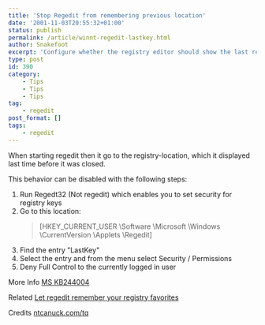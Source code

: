 ```yaml
---
title: 'Stop Regedit from remembering previous location'
date: '2001-11-03T20:55:32+01:00'
status: publish
permalink: /article/winnt-regedit-lastkey.html
author: Snakefoot
excerpt: 'Configure whether the registry editor should show the last registry location when started.'
type: post
id: 390
category:
    - Tips
    - Tips
    - Tips
tag:
    - regedit
post_format: []
tags:
    - regedit
---
```

When starting regedit then it go to the registry-location, which it displayed last time before it was closed.  
  
 This behavior can be disabled with the following steps:

1. Run Regedt32 (Not regedit) which enables you to set security for registry keys
2. Go to this location:
   > \[HKEY\_CURRENT\_USER \\Software \\Microsoft \\Windows \\CurrentVersion \\Applets \\Regedit\]
3. Find the entry "LastKey"
4. Select the entry and from the menu select Security / Permissions
5. Deny Full Control to the currently logged in user
 
 More Info [MS KB244004](http://support.microsoft.com/kb/244004 "HOW TO: Prevent Regedit.exe from Using the Last State [Q244004]")  
  
 Related [Let regedit remember your registry favorites](/article/windows-registry-favorites.html)  
  
 Credits [ntcanuck.com/tq](http://ntcanuck.com/tq/)  